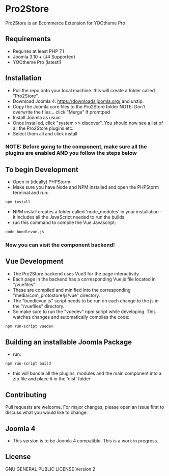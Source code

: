 # Pro2Store

Pro2Store is an Ecommerce Extension for YOOtheme Pro

## Requirements

- Requires at least PHP 7.1 
- Joomla 3.10 + (J4 Supported)
- YOOtheme Pro (latest!)

## Installation

- Pull the repo onto your local machine. this will create a folder called "Pro2Store".
- Download Joomla 4: https://downloads.joomla.org/ and unzip.
- Copy the Joomla core files to the Pro2Store folder NOTE: Don't overwrite the files… click "Merge" if promtped
- Install Joomla as usual
- Once installed, click "system >> discover". You should now see a list of all the Pro2Store plugins etc.
- Select them all and click install


### NOTE: Before going to the component, make sure all the plugins are enabled AND you follow the steps below

## To begin Development

- Open in (ideally) PHPStorm
- Make sure you have Node and NPM installed and open the PHPStorm terminal and run:

```bash
npm install
```

- NPM install creates a folder called 'node_modules' in your installation – it includes all the JavaScript needed to run the builds.
- run this command to compile the Vue Javascript:

```bash
node bundlevue.js
```

### Now you can visit the component backend!

## Vue Development

- The Pro2Store backend uses Vue3 for the page interactivity. 
- Each page in the backend has a corresponding Vue.js file located in "/vuefiles"
- These are compiled and minified into the corresponding "media/com_protostore/js/vue" directory.
- The "bundlevue.js" script needs to be run on each change to the js in the "/vuefiles" directory.
- So make sure to run the "vuedev" npm script while developing. This watches changes and automatically compiles the code:

```bash
npm run-script vuedev
```

## Building an installable Joomla Package

- run:
```bash
npm run-script build
```
- this will bundle all the plugins, modules and the main component into a zip file and place it in the 'dist' folder

## Contributing
Pull requests are welcome. For major changes, please open an issue first to discuss what you would like to change.

## Joomla 4

- This version is to be Joomla 4 compatible. This is a work in progress.

## License
GNU GENERAL PUBLIC LICENSE Version 2

